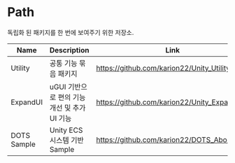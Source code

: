 # Path
독립화 된 패키지를 한 번에 보여주기 위한 저장소.

| Name | Description | Link |
| --- | --- | --- |
| Utility  | 공통 기능 묶음 패키지 |  https://github.com/karion22/Unity_Utility.git |
| ExpandUI  | uGUI 기반으로 편의 기능 개선 및 추가 UI 기능 | https://github.com/karion22/Unity_ExpandUI |
| DOTS Sample  | Unity ECS 시스템 기반 Sample | https://github.com/karion22/DOTS_About_Sim |
